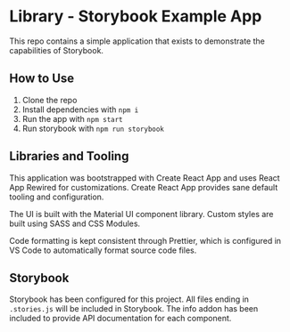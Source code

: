 # Library - Storybook Example App

This repo contains a simple application that exists to demonstrate the capabilities of Storybook.

## How to Use

1. Clone the repo
1. Install dependencies with `npm i`
1. Run the app with `npm start`
1. Run storybook with `npm run storybook`

## Libraries and Tooling

This application was bootstrapped with Create React App and uses React App Rewired for customizations. Create React App provides sane default tooling and configuration.

The UI is built with the Material UI component library. Custom styles are built using SASS and CSS Modules.

Code formatting is kept consistent through Prettier, which is configured in VS Code to automatically format source code files.

## Storybook

Storybook has been configured for this project. All files ending in `.stories.js` will be included in Storybook. The info addon has been included to provide API documentation for each component.
